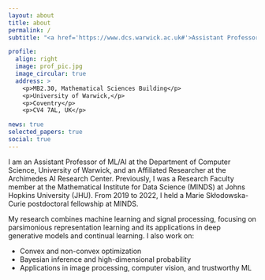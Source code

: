 ```yaml
---
layout: about
title: about
permalink: /
subtitle: "<a href='https://www.dcs.warwick.ac.uk#'>Assistant Professor @ Department of Computer Science, University of Warwick</a>."

profile:
  align: right
  image: prof_pic.jpg
  image_circular: true
  address: >
    <p>MB2.30, Mathematical Sciences Building</p>
    <p>University of Warwick,</p>
    <p>Coventry</p>
    <p>CV4 7AL, UK</p>

news: true
selected_papers: true
social: true
---
```


I am an Assistant Professor of ML/AI at the Department of Computer Science, University of Warwick, and an Affiliated Researcher at the Archimedes AI Research Center. Previously, I was a Research Faculty member at the Mathematical Institute for Data Science (MINDS) at Johns Hopkins University (JHU). From 2019 to 2022, I held a Marie Skłodowska-Curie postdoctoral fellowship at MINDS.

My research combines machine learning and signal processing, focusing on parsimonious representation learning and its applications in deep generative models and continual learning. I also work on:

- Convex and non-convex optimization
- Bayesian inference and high-dimensional probability
- Applications in image processing, computer vision, and trustworthy ML

